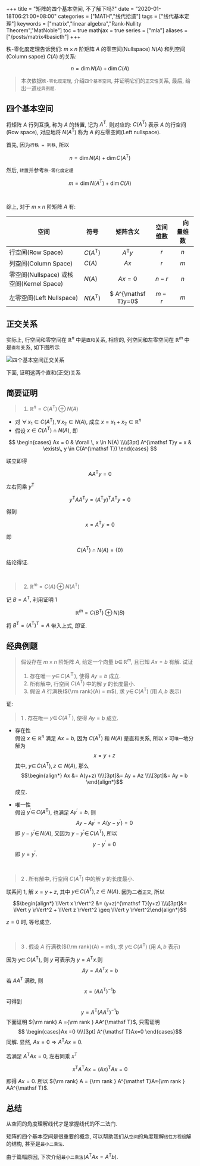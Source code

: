 +++
title = "矩阵的四个基本空间, 不了解下吗?"
date = "2020-01-18T06:21:00+08:00"
categories = ["MATH","线代拾遗"]
tags = ["线代基本定理"]
keywords = ["matrix","linear algebra","Rank-Nullity Theorem","MatNoble"]
toc = true
mathjax = true
series = ["mla"]
aliases = ["/posts/matrix4basicth"]
+++

秩-零化度定理告诉我们: $m\times n$ 阶矩阵 $A$ 的零空间(Nullspace) $N(A)$ 和列空间(Column sapce) $C(A)$ 的关系:

$$
n = \dim N(A) + \dim C(A)
$$

> 本次依据`秩-零化度定理`, 介绍`四个基本空间`, 并证明它们的`正交性`关系, 最后, 给出一道`经典例题`.

## 四个基本空间

将矩阵 $A$ 行列互换, 称为 $A$ 的转置, 记为 $A^{\mathsf T}$. 则对应的: $C(A^{\mathsf T})$ 表示 $A$ 的行空间(Row space), 对应地将 $N(A^{\mathsf T})$ 称为 $A$ 的左零空间(Left nullspace).

首先, 因为`行秩 = 列秩`, 所以

$$
n = \dim N(A) + \dim C(A^{\mathsf T})
$$

然后, `转置`并参考`秩-零化度定理`

$$
m = \dim N(A^{\mathsf T}) + \dim C(A)
$$

<br />

综上, 对于 $m \times n$ 阶矩阵 $A$ 有:

| 空间                                     | 符号               | 矩阵含义            | 空间维数 | 　向量维数 |
| ---------------------------------------- | ------------------ | :-------------------: | :--------: | :----------: |
| 行空间(Row Space)                        | $C(A^{\mathsf T})$ | $A^{\mathsf T}y$    | $r$      | $n$        |
| 列空间(Column Space)                     | $C(A)$             | $Ax$                | $r$      | $m$        |
| 零空间(Nullspace) 或核空间(Kernel Space) | $N(A)$               | $Ax=0$              | $n-r$    | $n$        |
| 左零空间(Left Nullspace)                 | $N(A^{\mathsf T})$ | $ A^{\mathsf T}y=0$ | $m-r$    | $m$        |


## 正交关系

实际上, 行空间和零空间在 $\mathbb{R}^n$ 中是`直和`关系, 相应的, 列空间和左零空间在 $\mathbb{R}^m$ 中是`直和`关系, 如下图所示

![四个基本空间正交关系](https://imgkr.cn-bj.ufileos.com/18ff04ba-3eac-45a2-8a67-e4b8cde0bd2b.png)

下面, 证明这两个直和(正交)关系

## 简要证明

> 1.  $\mathbb{R}^n = C(A^{\mathsf T}) \oplus N(A)$

- 对 $\forall\, x_1 \in C(A^{\mathsf T}), \forall \, x_2 \in N(A)$, 成立 $x=x_1+x_2 \in \mathbb{R}^n$
- 假设 $x \in C(A^{\mathsf T}) \cap N(A)$, 即

$$
\begin{cases}
Ax = 0 & \forall \, x \in N(A)
\\\\[3pt]
A^{\mathsf T}y = x & \exists\, y \in C(A^{\mathsf T})
\end{cases}
$$

联立即得

$$
AA^{\mathsf T}y = 0
$$

左右同乘 $y^{\mathsf T}$

$$
y^{\mathsf T}AA^{\mathsf T}y = (A^{\mathsf T}y)^{\mathsf T}A^{\mathsf T}y=0
$$

得到

$$
x = A^{\mathsf T}y = 0
$$

即

$$
 C(A^{\mathsf T}) \cap N(A) = \{0\}
$$

结论得证.

   <br />
   
>2. $\mathbb{R}^m = C(A) \oplus N(A^{\mathsf T})$

记 $B=A^{\mathsf T}$, 利用证明 1

$$
\mathbb{R}^m = C(B^{\mathsf T}) \oplus N(B)
$$

将 $B^{\mathsf T} = (A^{\mathsf T})^{\mathsf T} = A$ 带入上式, 即证.

## 经典例题

> 假设存在 $m\times n$ 阶矩阵 $A$, 给定一个向量 $b\in\,\mathbb{R}^m$, 且已知 $Ax =  b$ 有解. 试证
>
> 1.  存在唯一 $y \in\, C(A^{\mathsf Ｔ})$, 使得 $Ay = b$ 成立.
> 2.  所有解中, 行空间 $C(A^{\mathsf T})$ 中的解 $y$ 的长度最小.
> 3.  假设 $A$ 行满秩(${\rm rank}(A) = m$), 求 $y \in \, C(A^{\mathsf T})$ (用 $A, b$ 表示)

证:

> 1 . 存在唯一 $y \in\, C(A^{\mathsf Ｔ})$, 使得 $Ay = b$ 成立.

- 存在性  
     假设 $x \in \mathbb{R}^n$ 满足 $Ax=b$, 因为 $C(A^{\mathsf T})$ 和 $N(A)$ 是直和关系, 所以 $x$ 可`唯一`地分解为
     $$
     x = y + z
     $$
     其中, $y\in\, C(A^{\mathsf T}), z \in N(A)$, 那么
     $$\begin{align*} Ax &=  A(y+z) \\\\[3pt]&= Ay + Az \\\\[3pt]&= Ay = b \end{align*}$$
     成立.
	 
- 唯一性  
     假设 $y^{\prime} \in\, C(A^{\mathsf T})$, 也满足 $Ay^{\prime} = b$. 则 $$ Ay - Ay^{\prime} = A(y-y^{\prime}) =0 $$
     即 $y-y^{\prime} \in\, N(A)$, 又因为 $y-y^{\prime} \in \, C(A^{\mathsf T})$, 所以 $$ y-y^{\prime} = 0 $$
     即 $y = y^{\prime}$.
	 
<br />
     
> 2 . 所有解中, 行空间 $C(A^{\mathsf T})$ 中的解 $y$ 的长度最小. 

联系问 1, 解 $x = y + z$, 其中 $y\in\, C(A^{\mathsf T}), z \in N(A)$. 因为二者`正交`, 所以

   $$\begin{align*} \lVert x \rVert^2 &= (y+z)^{\mathsf T}(y+z) \\\\[3pt]&=  \lVert y \rVert^2  + \lVert z \rVert^2 \geq  \lVert y \rVert^2\end{align*}$$

   $z = 0$ 时, 等号成立.  
   
<br />
   
> 3 . 假设 $A$ 行满秩(${\rm rank}(A) = m$), 求 $y \in \, C(A^{\mathsf T})$ (用 $A, b$ 表示)

因为 $y \in \,  C(A^{\mathsf T})$, 则 $y$ 可表示为 $y=A^{\mathsf T}x$.则 $$ Ay = AA^{\mathsf T} x = b $$
   若 $AA^{\mathsf T}$ 满秩, 则 $$ x = (AA^{\mathsf T})^{-1}b $$
   可得到 $$y=A^{\mathsf T}(AA^{\mathsf T})^{-1}b$$
   下面证明 ${\rm rank} A ={\rm rank } AA^{\mathsf T}$, 只需证明
   $$ \begin{cases}Ax =0 \\\\[3pt] A^{\mathsf T}Ax=0 \end{cases}$$
   同解. 显然, $Ax = 0 \Longrightarrow A^{\mathsf T}Ax=0$.  
   <br />
   若满足 $A^{\mathsf T}Ax=0$, 左右同乘 $x^{\mathsf T}$

   $$
   x^{\mathsf T}A^{\mathsf T}Ax=(Ax)^{\mathsf T}Ax=0
   $$

   即得 $Ax = 0$. 所以 ${\rm rank} A = {\rm rank } A^{\mathsf T}A={\rm rank } AA^{\mathsf T}$.

## 总结

从空间的角度理解线代才是掌握线代的不二法门.

矩阵的四个基本空间是很重要的概念, 可以帮助我们从`空间`的角度理解`线性方程组`解的结构, 甚至是`最小二乘法`.

由于篇幅原因, 下次介绍`最小二乘法`($A^{\mathsf T}Ax = A^{\mathsf T}b$).

<br />
